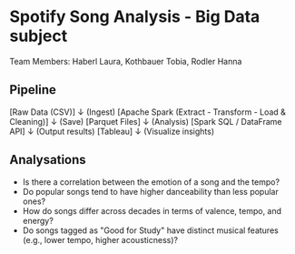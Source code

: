 # Spotify Song Analysis - Big Data subject
Team Members: Haberl Laura, Kothbauer Tobia, Rodler Hanna

## Pipeline
[Raw Data (CSV)] 
    ↓ (Ingest)
[Apache Spark (Extract - Transform - Load & Cleaning)] 
    ↓ (Save)
[Parquet Files] 
    ↓ (Analysis)
[Spark SQL / DataFrame API]
    ↓ (Output results)
[Tableau] 
    ↓ (Visualize insights)


## Analysations
- Is there a correlation between the emotion of a song and the tempo?
- Do popular songs tend to have higher danceability than less popular ones?
- How do songs differ across decades in terms of valence, tempo, and energy?
- Do songs tagged as "Good for Study" have distinct musical features (e.g., lower tempo, higher acousticness)?
